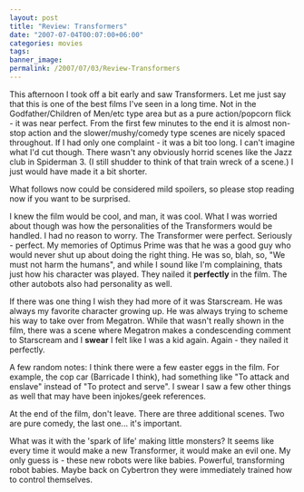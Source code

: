 ```yaml
---
layout: post
title: "Review: Transformers"
date: "2007-07-04T00:07:00+06:00"
categories: movies 
tags: 
banner_image: 
permalink: /2007/07/03/Review-Transformers
---
```


This afternoon I took off a bit early and saw Transformers. Let me just say that this is one of the best films I've seen in a long time. Not in the Godfather/Children of Men/etc type area but as a pure action/popcorn flick - it was near perfect. From the first few minutes to the end it is almost non-stop action and the slower/mushy/comedy type scenes are nicely spaced throughout. If I had only one complaint - it was a bit too long. I can't imagine what I'd cut though. There wasn't any obviously horrid scenes like the Jazz club in Spiderman 3. (I still shudder to think of that train wreck of a scene.) I just would have made it a bit shorter. 

What follows now could be considered mild spoilers, so please stop reading now if you want to be surprised.

I knew the film would be cool, and man, it was cool. What I was worried about though was how the personalities of the Transformers would be handled. I had no reason to worry. The Transformer were perfect. Seriously - perfect. My memories of Optimus Prime was that he was a good guy who would never shut up about doing the right thing. He was so, blah, so, "We must not harm the humans", and while I sound like I'm complaining, thats just how his character was played. They nailed it <b>perfectly</b> in the film. The other autobots also had personality as well. 

If there was one thing I wish they had more of it was Starscream. He was always my favorite character growing up. He was always trying to scheme his way to take over from Megatron. While that wasn't really shown in the film, there was a scene where Megatron makes a condescending comment to Starscream and I <b>swear</b> I felt like I was a kid again. Again - they nailed it perfectly. 

A few random notes: I think there were a few easter eggs in the film. For example, the cop car (Barricade I think), had something like "To attack and enslave" instead of "To protect and serve". I swear I saw a few other things as well that may have been injokes/geek references.

At the end of the film, don't leave. There are three additional scenes. Two are pure comedy, the last one... it's important.

What was it with the 'spark of life' making little monsters? It seems like every time it would make a new Transformer, it would make an evil one. My only guess is - these new robots were like babies. Powerful, transforming robot babies. Maybe back on Cybertron they were immediately trained how to control themselves.